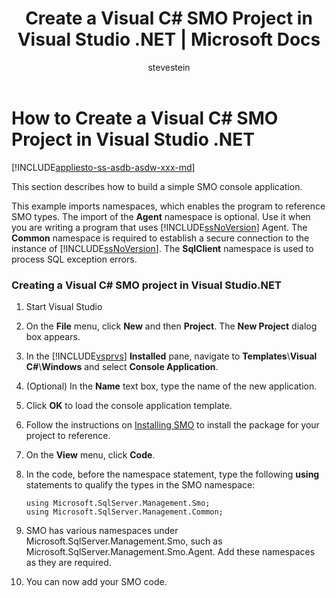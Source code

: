 ﻿---
title: "Create a Visual C# SMO Project in Visual Studio .NET | Microsoft Docs"
ms.custom: ""
ms.date: "08/06/2017"
ms.prod: "sql-non-specified"
ms.prod_service: "database-engine"
ms.service: ""
ms.component: "smo"
ms.reviewer: ""
ms.suite: "sql"
ms.technology: 

ms.tgt_pltfrm: ""
ms.topic: "reference"
helpviewer_keywords: 
  - "Visual C# [SMO]"
ms.assetid: 1e7abb16-23a0-4a18-91ad-253261e6bf84
caps.latest.revision: 43
author: "stevestein"
ms.author: "sstein"
manager: "craigg"
ms.workload: "On Demand"
monikerRange: "= azuresqldb-current || = azure-sqldw-latest || >= sql-server-2016 || = sqlallproducts-allversions"
---
# How to Create a Visual C# SMO Project in Visual Studio .NET
[!INCLUDE[appliesto-ss-asdb-asdw-xxx-md](../../includes/appliesto-ss-asdb-asdw-xxx-md.md)]

  This section describes how to build a simple SMO console application.  
  
 This example imports namespaces, which enables the program to reference SMO types. The import of the **Agent** namespace is optional. Use it when you are writing a program that uses [!INCLUDE[ssNoVersion](../../includes/ssnoversion-md.md)] Agent. The **Common** namespace is required to establish a secure connection to the instance of [!INCLUDE[ssNoVersion](../../includes/ssnoversion-md.md)]. The **SqlClient** namespace is used to process SQL exception errors.  
  
### Creating a Visual C# SMO project in Visual Studio.NET  
  
1. Start Visual Studio
  
2. On the **File** menu, click **New** and then **Project**.  The **New Project** dialog box appears.   
  
3. In the [!INCLUDE[vsprvs](../../includes/vsprvs-md.md)] **Installed** pane, navigate to **Templates**\\**Visual C#**\\**Windows** and select **Console Application**.  
  
4. (Optional) In the **Name** text box, type the name of the new application.  

5. Click **OK** to load the console application template.  

6. Follow the instructions on [Installing SMO](installing-smo.md) to install the package for your project to reference.
  
7. On the **View** menu, click **Code**.
    
8. In the code, before the namespace statement, type the following **using** statements to qualify the types in the SMO namespace:
  
    ```  
    using Microsoft.SqlServer.Management.Smo;  
    using Microsoft.SqlServer.Management.Common;  
    ```  
  
15. SMO has various namespaces under Microsoft.SqlServer.Management.Smo, such as Microsoft.SqlServer.Management.Smo.Agent. Add these namespaces as they are required.  
  
16. You can now add your SMO code.  
  
  
